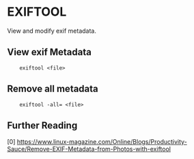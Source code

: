 EXIFTOOL
========

View and modify exif metadata.

## View exif Metadata

```
	exiftool <file>
```
## Remove all metadata

```
	exiftool -all= <file>
```

## Further Reading
[0] https://www.linux-magazine.com/Online/Blogs/Productivity-Sauce/Remove-EXIF-Metadata-from-Photos-with-exiftool
